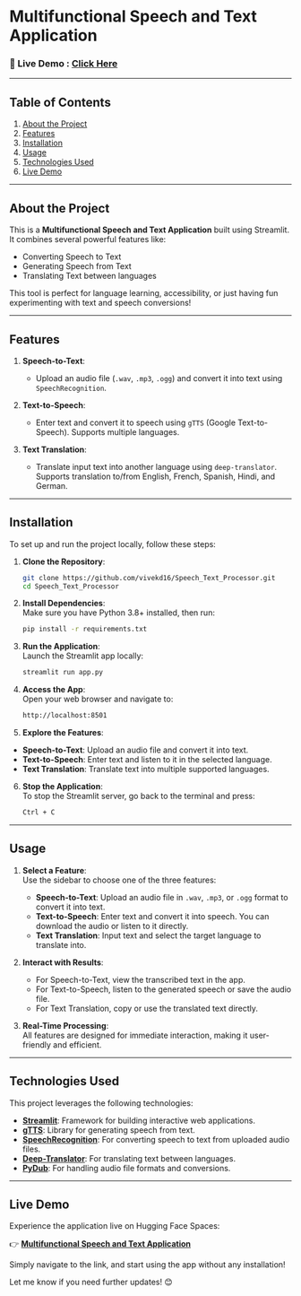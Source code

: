 
# Multifunctional Speech and Text Application  

### 🚀 Live Demo : [Click Here](https://multifunctionalspeechandtextapplication-nudtfxnzruw9xvmmnbu7qe.streamlit.app/?embed_options=dark_theme)

---

## Table of Contents  
1. [About the Project](#about-the-project)  
2. [Features](#features)  
3. [Installation](#installation)  
4. [Usage](#usage)  
5. [Technologies Used](#technologies-used)  
6. [Live Demo](#live-demo)  

---

## About the Project  
This is a **Multifunctional Speech and Text Application** built using Streamlit. It combines several powerful features like:
- Converting Speech to Text
- Generating Speech from Text
- Translating Text between languages  

This tool is perfect for language learning, accessibility, or just having fun experimenting with text and speech conversions!

---

## Features  
1. **Speech-to-Text**:
   - Upload an audio file (`.wav`, `.mp3`, `.ogg`) and convert it into text using `SpeechRecognition`.
  
2. **Text-to-Speech**:
   - Enter text and convert it to speech using `gTTS` (Google Text-to-Speech). Supports multiple languages.

3. **Text Translation**:
   - Translate input text into another language using `deep-translator`. Supports translation to/from English, French, Spanish, Hindi, and German.

---

## Installation  

To set up and run the project locally, follow these steps:  

1. **Clone the Repository**:
   ```bash
   git clone https://github.com/vivekd16/Speech_Text_Processor.git
   cd Speech_Text_Processor

2. **Install Dependencies**:  
   Make sure you have Python 3.8+ installed, then run:
   ```bash
   pip install -r requirements.txt

3. **Run the Application**:  
   Launch the Streamlit app locally:  
   ```bash
   streamlit run app.py

4. **Access the App**:  
   Open your web browser and navigate to:  
   ```bash
   http://localhost:8501


5. **Explore the Features**:  
- **Speech-to-Text**: Upload an audio file and convert it into text.  
- **Text-to-Speech**: Enter text and listen to it in the selected language.  
- **Text Translation**: Translate text into multiple supported languages.  

6. **Stop the Application**:  
   To stop the Streamlit server, go back to the terminal and press:  
   ```bash
   Ctrl + C

---

## Usage  

1. **Select a Feature**:  
   Use the sidebar to choose one of the three features:  
   - **Speech-to-Text**: Upload an audio file in `.wav`, `.mp3`, or `.ogg` format to convert it into text.  
   - **Text-to-Speech**: Enter text and convert it into speech. You can download the audio or listen to it directly.  
   - **Text Translation**: Input text and select the target language to translate into.  

2. **Interact with Results**:  
   - For Speech-to-Text, view the transcribed text in the app.  
   - For Text-to-Speech, listen to the generated speech or save the audio file.  
   - For Text Translation, copy or use the translated text directly.  

3. **Real-Time Processing**:  
   All features are designed for immediate interaction, making it user-friendly and efficient.

---

## Technologies Used  

This project leverages the following technologies:  

- **[Streamlit](https://streamlit.io/)**: Framework for building interactive web applications.  
- **[gTTS](https://pypi.org/project/gTTS/)**: Library for generating speech from text.  
- **[SpeechRecognition](https://pypi.org/project/SpeechRecognition/)**: For converting speech to text from uploaded audio files.  
- **[Deep-Translator](https://pypi.org/project/deep-translator/)**: For translating text between languages.  
- **[PyDub](https://pypi.org/project/pydub/)**: For handling audio file formats and conversions.  

---

## Live Demo  

Experience the application live on Hugging Face Spaces:  

👉 **[Multifunctional Speech and Text Application](https://huggingface.co/spaces/Vivek6041/Speech_Text_Processor)**  

Simply navigate to the link, and start using the app without any installation!  

Let me know if you need further updates! 😊


